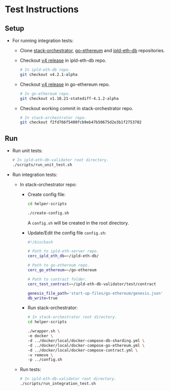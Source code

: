 # Test Instructions

## Setup

- For running integration tests:

  - Clone [stack-orchestrator](https://github.com/cerc/stack-orchestrator), [go-ethereum](https://github.com/cerc/go-ethereum) and [ipld-eth-db](https://github.com/cerc/ipld-eth-db) repositories.

  - Checkout [v4 release](https://github.com/cerc/ipld-eth-db/releases/tag/v4.2.1-alpha) in ipld-eth-db repo.

    ```bash
    # In ipld-eth-db repo.
    git checkout v4.2.1-alpha
    ```

  - Checkout [v4 release](https://github.com/cerc/go-ethereum/releases/tag/v1.10.21-statediff-4.1.2-alpha) in go-ethereum repo.

    ```bash
    # In go-ethereum repo.
    git checkout v1.10.21-statediff-4.1.2-alpha
    ```

  - Checkout working commit in stack-orchestrator repo.

    ```bash
    # In stack-orchestrator repo.
    git checkout f2fd766f5400fcb9eb47b50675d2e3b1f2753702
    ```

## Run

- Run unit tests:

  ```bash
  # In ipld-eth-db-validator root directory.
  ./scripts/run_unit_test.sh
  ```

- Run integration tests:

  - In stack-orchestrator repo:

    - Create config file:

      ```bash
      cd helper-scripts

      ./create-config.sh
      ```

      A `config.sh` will be created in the root directory.

    - Update/Edit the config file `config.sh`:

      ```bash
      #!/bin/bash

      # Path to ipld-eth-server repo.
      cerc_ipld_eth_db=~/ipld-eth-db/

      # Path to go-ethereum repo.
      cerc_go_ethereum=~/go-ethereum

      # Path to contract folder.
      cerc_test_contract=~/ipld-eth-db-validator/test/contract

      genesis_file_path='start-up-files/go-ethereum/genesis.json'
      db_write=true
      ```

    - Run stack-orchestrator:

      ```bash
      # In stack-orchestrator root directory.
      cd helper-scripts

      ./wrapper.sh \
      -e docker \
      -d ../docker/local/docker-compose-db-sharding.yml \
      -d ../docker/local/docker-compose-go-ethereum.yml \
      -d ../docker/local/docker-compose-contract.yml \
      -v remove \
      -p ../config.sh
      ```

  - Run tests:

    ```bash
    # In ipld-eth-db-validator root directory.
    ./scripts/run_integration_test.sh
    ```
